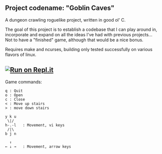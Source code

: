 ## Project codename: "Goblin Caves"

A dungeon crawling roguelike project, written in good ol' C. 

The goal of this project is to establish a codebase that I can play around in,
incorporate and expand on all the ideas I've had with previous projects... Not
to have a "finished" game, although that would be a nice bonus. 

Requires make and ncurses, building only tested successfully on various flavors
of linux.

[![Run on Repl.it](https://repl.it/badge/github/zwilder/goblincaves)](https://replit.com/@zwilder/goblincaves)
---

Game commands:
```
q : Quit
o : Open
c : Close
< : Move up stairs
> : move down stairs

y k u
 \|/
h-.-l   : Movement, vi keys
 /|\
b j n

  ↑
← ↓ →   : Movement, arrow keys
```

